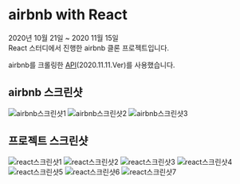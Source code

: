 # airbnb with React

2020년 10월 21일 ~ 2020 11월 15일  
React 스터디에서 진행한 airbnb 클론 프로젝트입니다.

airbnb를 크롤링한 [API](https://github.com/jeongnaehyeok/airbnbapi/wiki/API-Document)(2020.11.11.Ver)를 사용했습니다.

## airbnb 스크린샷

![airbnb스크린샷1](https://drive.google.com/uc?id=1D_W7xgvke9YKWqM_BHLZlUwHfwke_ADa)
![airbnb스크린샷2](https://drive.google.com/uc?id=1GOfYZsw5dxM031yqoz1-ceU8EVKqgZbg)
![airbnb스크린샷3](https://drive.google.com/uc?id=1xnUj0Hzx-dTiSMa8_hD4a4H36_7thX1A)

## 프로젝트 스크린샷

![react스크린샷1](https://drive.google.com/uc?id=1oWbhYNSdufbG8z7KoUpcX7JKfoGuNxrD)
![react스크린샷2](https://drive.google.com/uc?id=1U6fiSo1LayrQmlNe4Z98Ls06tyBM1Os8)
![react스크린샷3](https://drive.google.com/uc?id=1WZQ9dL5skBO827mPcklyyNUaW7W0wYMo)
![react스크린샷4](https://drive.google.com/uc?id=1HgAtt9KL2iZZ8EckPTDhB67RvZT1ORNk)
![react스크린샷5](https://drive.google.com/uc?id=194S1nbfjCG71q__vQ0f50Mgvw3ci-jBl)
![react스크린샷6](https://drive.google.com/uc?id=1J0Bqr1qfV5lUKR3-y2pP3bcI4s7hEVt_)
![react스크린샷7](https://drive.google.com/uc?id=1tEEO1QjUygPyALMtWOTb_jrjT4bhFXnJ)
